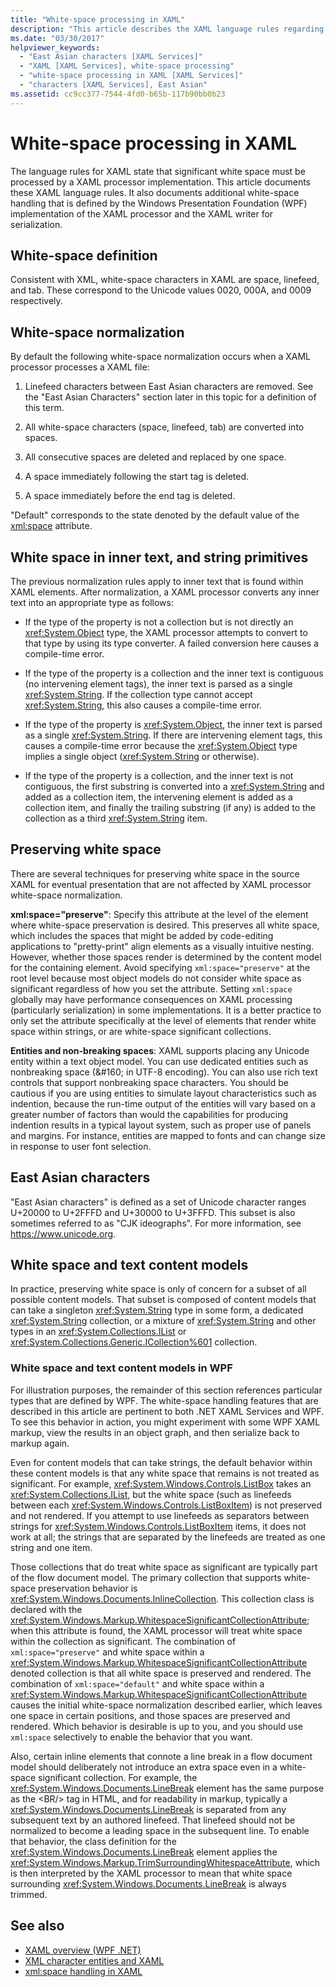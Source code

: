 ```yaml
---
title: "White-space processing in XAML"
description: "This article describes the XAML language rules regarding how white space is handled."
ms.date: "03/30/2017"
helpviewer_keywords: 
  - "East Asian characters [XAML Services]"
  - "XAML [XAML Services], white-space processing"
  - "white-space processing in XAML [XAML Services]"
  - "characters [XAML Services], East Asian"
ms.assetid: cc9cc377-7544-4fd0-b65b-117b90bb0b23
---
```

# White-space processing in XAML

The language rules for XAML state that significant white space must be processed by a XAML processor implementation. This article documents these XAML language rules. It also documents additional white-space handling that is defined by the Windows Presentation Foundation (WPF) implementation of the XAML processor and the XAML writer for serialization.

## White-space definition

Consistent with XML, white-space characters in XAML are space, linefeed, and tab. These correspond to the Unicode values 0020, 000A, and 0009 respectively.

## White-space normalization

By default the following white-space normalization occurs when a XAML processor processes a XAML file:

1. Linefeed characters between East Asian characters are removed. See the "East Asian Characters" section later in this topic for a definition of this term.

2. All white-space characters (space, linefeed, tab) are converted into spaces.

3. All consecutive spaces are deleted and replaced by one space.

4. A space immediately following the start tag is deleted.

5. A space immediately before the end tag is deleted.

"Default" corresponds to the state denoted by the default value of the [xml:space](xml-space-handling.md) attribute.

## White space in inner text, and string primitives

The previous normalization rules apply to inner text that is found within XAML  elements. After normalization, a XAML  processor converts any inner text into an appropriate type as follows:

- If the type of the property is not a collection but is not directly an <xref:System.Object> type, the XAML  processor attempts to convert to that type by using its type converter. A failed conversion here causes a compile-time error.

- If the type of the property is a collection and the inner text is contiguous (no intervening element tags), the inner text is parsed as a single <xref:System.String>. If the collection type cannot accept <xref:System.String>, this also causes a compile-time error.

- If the type of the property is <xref:System.Object>, the inner text is parsed as a single <xref:System.String>. If there are intervening element tags, this causes a compile-time error because the <xref:System.Object> type implies a single object (<xref:System.String> or otherwise).

- If the type of the property is a collection, and the inner text is not contiguous, the first substring is converted into a <xref:System.String> and added as a collection item, the intervening element is added as a collection item, and finally the trailing substring (if any) is added to the collection as a third <xref:System.String> item.

## Preserving white space

There are several techniques for preserving white space in the source XAML for eventual presentation that are not affected by XAML processor white-space normalization.

**xml:space="preserve"**: Specify this attribute at the level of the element where white-space preservation is desired. This preserves all white space, which includes the spaces that might be added by code-editing applications to "pretty-print" align elements as a visually intuitive nesting. However, whether those spaces render is determined by the content model for the containing element. Avoid specifying `xml:space="preserve"` at the root level because most object models do not consider white space as significant regardless of how you set the attribute. Setting `xml:space` globally may have performance consequences on XAML processing (particularly serialization) in some implementations. It is a better practice to only set the attribute specifically at the level of elements that render white space within strings, or are white-space significant collections.

**Entities and non-breaking spaces**: XAML supports placing any Unicode entity within a text object model. You can use dedicated entities such as nonbreaking space (&\#160; in UTF-8 encoding). You can also use rich text controls that support nonbreaking space characters. You should be cautious if you are using entities to simulate layout characteristics such as indention, because the run-time output of the entities will vary based on a greater number of factors than would the capabilities for producing indention results in a typical layout system, such as proper use of panels and margins. For instance, entities are mapped to fonts and can change size in response to user font selection.

## East Asian characters

"East Asian characters" is defined as a set of Unicode character ranges U+20000 to U+2FFFD and U+30000 to U+3FFFD. This subset is also sometimes referred to as "CJK ideographs". For more information, see <https://www.unicode.org>.

## White space and text content models

In practice, preserving white space is only of concern for a subset of all possible content models. That subset is composed of content models that can take a singleton <xref:System.String> type in some form, a dedicated <xref:System.String> collection, or a mixture of <xref:System.String> and other types in an <xref:System.Collections.IList> or <xref:System.Collections.Generic.ICollection%601> collection.

### White space and text content models in WPF

For illustration purposes, the remainder of this section references particular types that are defined by WPF. The white-space handling features that are described in this article are pertinent to both .NET XAML Services and WPF. To see this behavior in action, you might experiment with some WPF XAML markup, view the results in an object graph, and then serialize back to markup again.

Even for content models that can take strings, the default behavior within these content models is that any white space that remains is not treated as significant. For example, <xref:System.Windows.Controls.ListBox> takes an <xref:System.Collections.IList>, but the white space (such as linefeeds between each <xref:System.Windows.Controls.ListBoxItem>) is not preserved and not rendered. If you attempt to use linefeeds as separators between strings for <xref:System.Windows.Controls.ListBoxItem> items, it does not work at all; the strings that are separated by the linefeeds are treated as one string and one item.

Those collections that do treat white space as significant are typically part of the flow document model. The primary collection that supports white-space preservation behavior is <xref:System.Windows.Documents.InlineCollection>. This collection class is declared with the <xref:System.Windows.Markup.WhitespaceSignificantCollectionAttribute>; when this attribute is found, the XAML processor will treat white space within the collection as significant. The combination of `xml:space="preserve"` and white space within a <xref:System.Windows.Markup.WhitespaceSignificantCollectionAttribute> denoted collection is that all white space is preserved and rendered. The combination of `xml:space="default"` and white space within a <xref:System.Windows.Markup.WhitespaceSignificantCollectionAttribute> causes the initial white-space normalization described earlier, which leaves one space in certain positions, and those spaces are preserved and rendered. Which behavior is desirable is up to you, and you should use `xml:space` selectively to enable the behavior that you want.

Also, certain inline elements that connote a line break in a flow document model should deliberately not introduce an extra space even in a white-space significant collection. For example, the <xref:System.Windows.Documents.LineBreak> element has the same purpose as the \<BR/> tag in HTML, and for readability in markup, typically a <xref:System.Windows.Documents.LineBreak> is separated from any subsequent text by an authored linefeed. That linefeed should not be normalized to become a leading space in the subsequent line. To enable that behavior, the class definition for the <xref:System.Windows.Documents.LineBreak> element applies the <xref:System.Windows.Markup.TrimSurroundingWhitespaceAttribute>, which is then interpreted by the XAML processor to mean that white space surrounding <xref:System.Windows.Documents.LineBreak> is always trimmed.

## See also

- [XAML overview (WPF .NET)](../net/wpf/xaml/index.md)
- [XML character entities and XAML](xml-character-entities.md)
- [xml:space handling in XAML](xml-space-handling.md)

